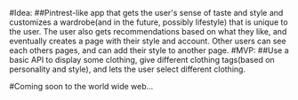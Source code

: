 #Idea: 
##Pintrest-like app that gets the user's sense of taste and style and customizes a wardrobe(and in the future, possibly lifestyle) that is unique to the user. The user also gets recommendations based on what they like, and eventually creates a page with their style and account. Other users can see each others pages, and can add their style to another page. 
#MVP: 
##Use a basic API to display some clothing, give different clothing tags(based on personality and style), and lets the user select different clothing. 

#Coming soon to the world wide web...
